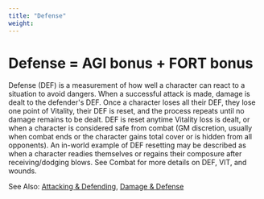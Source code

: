 ```yaml
---
title: "Defense"
weight:
---
```


# Defense = AGI bonus + FORT bonus

Defense (DEF) is a measurement of how well a character can react to a situation to avoid dangers. When a successful attack is made, damage is dealt to the defender's DEF. Once a character loses all their DEF, they lose one point of Vitality, their DEF is reset, and the process repeats until no damage remains to be dealt.
DEF is reset anytime Vitality loss is dealt, or when a character is considered safe from combat (GM discretion, usually when combat ends or the character gains total cover or is hidden from all opponents). An in-world example of DEF resetting may be described as when a character readies themselves or regains their composure after receiving/dodging blows. See Combat for more details on DEF, VIT, and wounds.

See Also: [Attacking & Defending](attacking-defending), [Damage & Defense](damage-defense)
